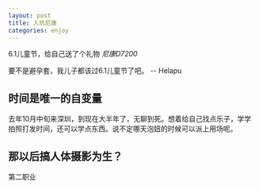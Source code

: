 ```yaml
---
layout: post
title: 入坑尼康
categories: enjoy
---
```


6.1儿童节，给自己送了个礼物 *尼康D7200*

要不是避孕套，我儿子都该过6.1儿童节了吧。  -- Helapu

<!--more-->


## 时间是唯一的自变量

去年10月中旬来深圳，到现在大半年了，无聊到死。想着给自己找点乐子，学学拍照打发时间，还可以学点东西。说不定哪天泡妞的时候可以派上用场呢。  

## 那以后搞人体摄影为生？

第二职业
